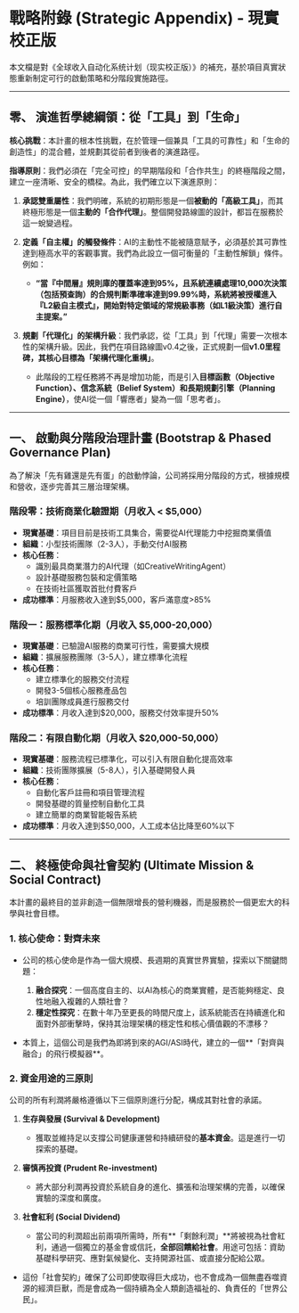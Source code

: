 # 戰略附錄 (Strategic Appendix) - 現實校正版

本文檔是對《全球收入自动化系统计划（现实校正版）》的補充，基於項目真實狀態重新制定可行的啟動策略和分階段實施路徑。

---

## 零、 演進哲學總綱領：從「工具」到「生命」

**核心挑戰**：本計畫的根本性挑戰，在於管理一個兼具「工具的可靠性」和「生命的創造性」的混合體，並規劃其從前者到後者的演進路徑。

**指導原則**：我們必須在「完全可控」的早期階段和「合作共生」的終極階段之間，建立一座清晰、安全的橋樑。為此，我們確立以下演進原則：

1.  **承認雙重屬性**：我們明確，系統的初期形態是一個**被動的「高級工具」**，而其終極形態是一個**主動的「合作代理」**。整個開發路線圖的設計，都旨在服務於這一蛻變過程。

2.  **定義「自主權」的觸發條件**：AI的主動性不能被隨意賦予，必須基於其可靠性達到極高水平的客觀事實。我們為此設立一個可衡量的「主動性解鎖」條件。例如：
    *   **“當『中間層』規則庫的覆蓋率達到95%，且系統連續處理10,000次決策（包括預查詢）的合規判斷準確率達到99.99%時，系統將被授權進入『L2級自主模式』，開始對特定領域的常規級事務（如L1級決策）進行自主提案。”**

3.  **規劃「代理化」的架構升級**：我們承認，從「工具」到「代理」需要一次根本性的架構升級。因此，我們在項目路線圖v0.4之後，正式規劃一個**v1.0里程碑，其核心目標為「架構代理化重構」**。
    *   此階段的工程任務將不再是增加功能，而是引入**目標函數（Objective Function）、信念系統（Belief System）和長期規劃引擎（Planning Engine）**，使AI從一個「響應者」變為一個「思考者」。

---

## 一、 啟動與分階段治理計畫 (Bootstrap & Phased Governance Plan)

為了解決「先有雞還是先有蛋」的啟動悖論，公司將採用分階段的方式，根據規模和營收，逐步完善其三層治理架構。

### **階段零：技術商業化驗證期（月收入 < $5,000）**

*   **現實基礎**：項目目前是技術工具集合，需要從AI代理能力中挖掘商業價值
*   **組織**：小型技術團隊（2-3人），手動交付AI服務
*   **核心任務**：
    *   識別最具商業潛力的AI代理（如CreativeWritingAgent）
    *   設計基礎服務包裝和定價策略
    *   在技術社區獲取首批付費客戶
*   **成功標準**：月服務收入達到$5,000，客戶滿意度>85%

### **階段一：服務標準化期（月收入 $5,000-20,000）**

*   **現實基礎**：已驗證AI服務的商業可行性，需要擴大規模
*   **組織**：擴展服務團隊（3-5人），建立標準化流程
*   **核心任務**：
    *   建立標準化的服務交付流程
    *   開發3-5個核心服務產品包
    *   培訓團隊成員進行服務交付
*   **成功標準**：月收入達到$20,000，服務交付效率提升50%

### **階段二：有限自動化期（月收入 $20,000-50,000）**

*   **現實基礎**：服務流程已標準化，可以引入有限自動化提高效率
*   **組織**：技術團隊擴展（5-8人），引入基礎開發人員
*   **核心任務**：
    *   自動化客戶註冊和項目管理流程
    *   開發基礎的質量控制自動化工具
    *    建立簡單的商業智能報告系統
*   **成功標準**：月收入達到$50,000，人工成本佔比降至60%以下

---

## 二、 終極使命與社會契約 (Ultimate Mission & Social Contract)

本計畫的最終目的並非創造一個無限增長的營利機器，而是服務於一個更宏大的科學與社會目標。

### **1. 核心使命：對齊未來**

*   公司的核心使命是作為一個大規模、長週期的真實世界實驗，探索以下關鍵問題：
    1.  **融合探究**：一個高度自主的、以AI為核心的商業實體，是否能夠穩定、良性地融入複雜的人類社會？
    2.  **穩定性探究**：在數十年乃至更長的時間尺度上，該系統能否在持續進化和面對外部衝擊時，保持其治理架構的穩定性和核心價值觀的不漂移？

*   本質上，這個公司是我們為即將到來的AGI/ASI時代，建立的一個**「對齊與融合」的飛行模擬器**。

### **2. 資金用途的三原則**

公司的所有利潤將嚴格遵循以下三個原則進行分配，構成其對社會的承諾。

1.  **生存與發展 (Survival & Development)**
    *   獲取並維持足以支撐公司健康運營和持續研發的**基本資金**。這是進行一切探索的基礎。

2.  **審慎再投資 (Prudent Re-investment)**
    *   將大部分利潤再投資於系統自身的進化、擴張和治理架構的完善，以確保實驗的深度和廣度。

3.  **社會紅利 (Social Dividend)**
    *   當公司的利潤超出前兩項所需時，所有**「剩餘利潤」**將被視為社會紅利，通過一個獨立的基金會或信託，**全部回饋給社會**。用途可包括：資助基礎科學研究、應對氣候變化、支持開源社區、或直接分配給公眾。

*   這份「社會契約」確保了公司即使取得巨大成功，也不會成為一個無盡吞噬資源的經濟巨獸，而是會成為一個持續為全人類創造福祉的、負責任的「世界公民」。